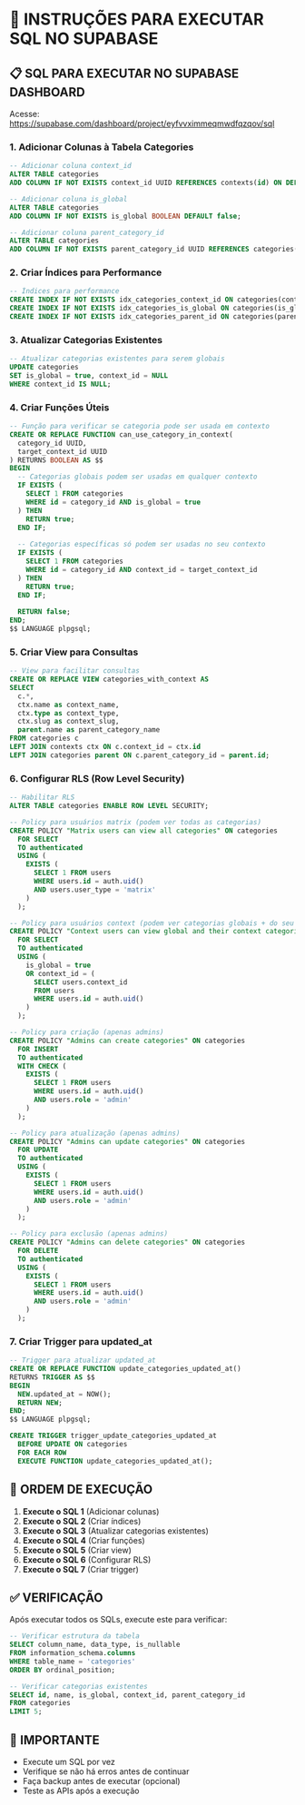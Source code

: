 # 🔧 INSTRUÇÕES PARA EXECUTAR SQL NO SUPABASE

## 📋 **SQL PARA EXECUTAR NO SUPABASE DASHBOARD**

Acesse: https://supabase.com/dashboard/project/eyfvvximmeqmwdfqzqov/sql

### **1. Adicionar Colunas à Tabela Categories**

```sql
-- Adicionar coluna context_id
ALTER TABLE categories 
ADD COLUMN IF NOT EXISTS context_id UUID REFERENCES contexts(id) ON DELETE CASCADE;

-- Adicionar coluna is_global
ALTER TABLE categories 
ADD COLUMN IF NOT EXISTS is_global BOOLEAN DEFAULT false;

-- Adicionar coluna parent_category_id
ALTER TABLE categories 
ADD COLUMN IF NOT EXISTS parent_category_id UUID REFERENCES categories(id) ON DELETE SET NULL;
```

### **2. Criar Índices para Performance**

```sql
-- Índices para performance
CREATE INDEX IF NOT EXISTS idx_categories_context_id ON categories(context_id);
CREATE INDEX IF NOT EXISTS idx_categories_is_global ON categories(is_global);
CREATE INDEX IF NOT EXISTS idx_categories_parent_id ON categories(parent_category_id);
```

### **3. Atualizar Categorias Existentes**

```sql
-- Atualizar categorias existentes para serem globais
UPDATE categories 
SET is_global = true, context_id = NULL 
WHERE context_id IS NULL;
```

### **4. Criar Funções Úteis**

```sql
-- Função para verificar se categoria pode ser usada em contexto
CREATE OR REPLACE FUNCTION can_use_category_in_context(
  category_id UUID,
  target_context_id UUID
) RETURNS BOOLEAN AS $$
BEGIN
  -- Categorias globais podem ser usadas em qualquer contexto
  IF EXISTS (
    SELECT 1 FROM categories 
    WHERE id = category_id AND is_global = true
  ) THEN
    RETURN true;
  END IF;
  
  -- Categorias específicas só podem ser usadas no seu contexto
  IF EXISTS (
    SELECT 1 FROM categories 
    WHERE id = category_id AND context_id = target_context_id
  ) THEN
    RETURN true;
  END IF;
  
  RETURN false;
END;
$$ LANGUAGE plpgsql;
```

### **5. Criar View para Consultas**

```sql
-- View para facilitar consultas
CREATE OR REPLACE VIEW categories_with_context AS
SELECT 
  c.*,
  ctx.name as context_name,
  ctx.type as context_type,
  ctx.slug as context_slug,
  parent.name as parent_category_name
FROM categories c
LEFT JOIN contexts ctx ON c.context_id = ctx.id
LEFT JOIN categories parent ON c.parent_category_id = parent.id;
```

### **6. Configurar RLS (Row Level Security)**

```sql
-- Habilitar RLS
ALTER TABLE categories ENABLE ROW LEVEL SECURITY;

-- Policy para usuários matrix (podem ver todas as categorias)
CREATE POLICY "Matrix users can view all categories" ON categories
  FOR SELECT
  TO authenticated
  USING (
    EXISTS (
      SELECT 1 FROM users 
      WHERE users.id = auth.uid() 
      AND users.user_type = 'matrix'
    )
  );

-- Policy para usuários context (podem ver categorias globais + do seu contexto)
CREATE POLICY "Context users can view global and their context categories" ON categories
  FOR SELECT
  TO authenticated
  USING (
    is_global = true 
    OR context_id = (
      SELECT users.context_id 
      FROM users 
      WHERE users.id = auth.uid()
    )
  );

-- Policy para criação (apenas admins)
CREATE POLICY "Admins can create categories" ON categories
  FOR INSERT
  TO authenticated
  WITH CHECK (
    EXISTS (
      SELECT 1 FROM users 
      WHERE users.id = auth.uid() 
      AND users.role = 'admin'
    )
  );

-- Policy para atualização (apenas admins)
CREATE POLICY "Admins can update categories" ON categories
  FOR UPDATE
  TO authenticated
  USING (
    EXISTS (
      SELECT 1 FROM users 
      WHERE users.id = auth.uid() 
      AND users.role = 'admin'
    )
  );

-- Policy para exclusão (apenas admins)
CREATE POLICY "Admins can delete categories" ON categories
  FOR DELETE
  TO authenticated
  USING (
    EXISTS (
      SELECT 1 FROM users 
      WHERE users.id = auth.uid() 
      AND users.role = 'admin'
    )
  );
```

### **7. Criar Trigger para updated_at**

```sql
-- Trigger para atualizar updated_at
CREATE OR REPLACE FUNCTION update_categories_updated_at()
RETURNS TRIGGER AS $$
BEGIN
  NEW.updated_at = NOW();
  RETURN NEW;
END;
$$ LANGUAGE plpgsql;

CREATE TRIGGER trigger_update_categories_updated_at
  BEFORE UPDATE ON categories
  FOR EACH ROW
  EXECUTE FUNCTION update_categories_updated_at();
```

## 🎯 **ORDEM DE EXECUÇÃO**

1. **Execute o SQL 1** (Adicionar colunas)
2. **Execute o SQL 2** (Criar índices)
3. **Execute o SQL 3** (Atualizar categorias existentes)
4. **Execute o SQL 4** (Criar funções)
5. **Execute o SQL 5** (Criar view)
6. **Execute o SQL 6** (Configurar RLS)
7. **Execute o SQL 7** (Criar trigger)

## ✅ **VERIFICAÇÃO**

Após executar todos os SQLs, execute este para verificar:

```sql
-- Verificar estrutura da tabela
SELECT column_name, data_type, is_nullable 
FROM information_schema.columns 
WHERE table_name = 'categories' 
ORDER BY ordinal_position;

-- Verificar categorias existentes
SELECT id, name, is_global, context_id, parent_category_id 
FROM categories 
LIMIT 5;
```

## 🚨 **IMPORTANTE**

- Execute um SQL por vez
- Verifique se não há erros antes de continuar
- Faça backup antes de executar (opcional)
- Teste as APIs após a execução
